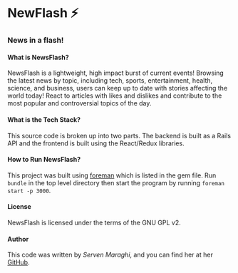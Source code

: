 # NewFlash ⚡

### News in a flash!

#### What is NewsFlash?

NewsFlash is a lightweight, high impact burst of current events! Browsing the latest news by topic, including tech, sports, entertainment, health, science, and business, users can keep up to date with stories affecting the world today! React to articles with likes and dislikes and contribute to the most popular and controversial topics of the day.

#### What is the Tech Stack?

This source code is broken up into two parts. The backend is built as a Rails API and the frontend is built using the React/Redux libraries. 

#### How to Run NewsFlash?

This project was built using <a href='https://github.com/theforeman/foreman' target='_blank'>foreman</a> which is listed in the gem file. Run `bundle` in the top level directory then start the program by running `foreman start -p 3000`.

#### License

NewsFlash is licensed under the terms of the GNU GPL v2.

#### Author

This code was written by _Serven Maraghi_, and you can find her at
her [GitHub](https://github.com/smaraghi/).

